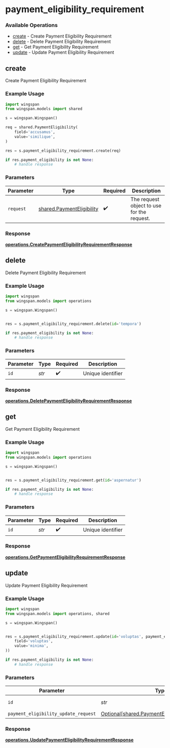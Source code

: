# payment_eligibility_requirement

### Available Operations

* [create](#create) - Create Payment Eligibility Requirement
* [delete](#delete) - Delete Payment Eligibility Requirement
* [get](#get) - Get Payment Eligibility Requirement
* [update](#update) - Update Payment Eligibility Requirement

## create

Create Payment Eligibility Requirement

### Example Usage

```python
import wingspan
from wingspan.models import shared

s = wingspan.Wingspan()

req = shared.PaymentEligibility(
    field='accusamus',
    value='similique',
)

res = s.payment_eligibility_requirement.create(req)

if res.payment_eligibility is not None:
    # handle response
```

### Parameters

| Parameter                                                              | Type                                                                   | Required                                                               | Description                                                            |
| ---------------------------------------------------------------------- | ---------------------------------------------------------------------- | ---------------------------------------------------------------------- | ---------------------------------------------------------------------- |
| `request`                                                              | [shared.PaymentEligibility](../../models/shared/paymenteligibility.md) | :heavy_check_mark:                                                     | The request object to use for the request.                             |


### Response

**[operations.CreatePaymentEligibilityRequirementResponse](../../models/operations/createpaymenteligibilityrequirementresponse.md)**


## delete

Delete Payment Eligibility Requirement

### Example Usage

```python
import wingspan
from wingspan.models import operations

s = wingspan.Wingspan()


res = s.payment_eligibility_requirement.delete(id='tempora')

if res.payment_eligibility is not None:
    # handle response
```

### Parameters

| Parameter          | Type               | Required           | Description        |
| ------------------ | ------------------ | ------------------ | ------------------ |
| `id`               | *str*              | :heavy_check_mark: | Unique identifier  |


### Response

**[operations.DeletePaymentEligibilityRequirementResponse](../../models/operations/deletepaymenteligibilityrequirementresponse.md)**


## get

Get Payment Eligibility Requirement

### Example Usage

```python
import wingspan
from wingspan.models import operations

s = wingspan.Wingspan()


res = s.payment_eligibility_requirement.get(id='aspernatur')

if res.payment_eligibility is not None:
    # handle response
```

### Parameters

| Parameter          | Type               | Required           | Description        |
| ------------------ | ------------------ | ------------------ | ------------------ |
| `id`               | *str*              | :heavy_check_mark: | Unique identifier  |


### Response

**[operations.GetPaymentEligibilityRequirementResponse](../../models/operations/getpaymenteligibilityrequirementresponse.md)**


## update

Update Payment Eligibility Requirement

### Example Usage

```python
import wingspan
from wingspan.models import operations, shared

s = wingspan.Wingspan()


res = s.payment_eligibility_requirement.update(id='voluptas', payment_eligibility_update_request=shared.PaymentEligibilityUpdateRequest(
    field='voluptas',
    value='minima',
))

if res.payment_eligibility is not None:
    # handle response
```

### Parameters

| Parameter                                                                                                  | Type                                                                                                       | Required                                                                                                   | Description                                                                                                |
| ---------------------------------------------------------------------------------------------------------- | ---------------------------------------------------------------------------------------------------------- | ---------------------------------------------------------------------------------------------------------- | ---------------------------------------------------------------------------------------------------------- |
| `id`                                                                                                       | *str*                                                                                                      | :heavy_check_mark:                                                                                         | Unique identifier                                                                                          |
| `payment_eligibility_update_request`                                                                       | [Optional[shared.PaymentEligibilityUpdateRequest]](../../models/shared/paymenteligibilityupdaterequest.md) | :heavy_minus_sign:                                                                                         | N/A                                                                                                        |


### Response

**[operations.UpdatePaymentEligibilityRequirementResponse](../../models/operations/updatepaymenteligibilityrequirementresponse.md)**


